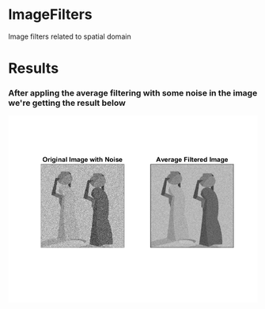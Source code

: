 # ImageFilters
Image filters related to spatial domain

# Results

### After appling the average filtering with some noise in the image we're getting the result below

![Average Filtering](https://github.com/PriyabrataNaskar/ImageFilters/blob/main/output/avg-filter-result.png)

